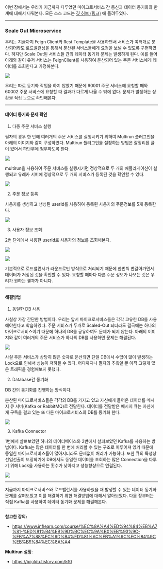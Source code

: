 이번 장에서는 우리가 지금까지 다루었던 마이크로서비스 간 통신과 데이터 동기화의 한계에 대해서 다뤄본다.
모든 소스 코드는 [깃 허브 (링크)](https://github.com/roy-zz/spring-cloud) 에 올려두었다.

---

### Scale Out Microservice

우리는 지금까지 Feign Client와 Rest Template을 사용하면서 서비스가 여러개로 분산되더라도 로드밸런싱을 통해서 분산된 서비스들에게 요청을 보낼 수 있도록 구현하였다.
하지만 Scale Out된 서비스들 간의 데이터 동기화 문제는 발생하게 된다.
예를 들어 아래와 같이 유저 서비스는 FeignClient를 사용하여 분산되어 있는 주문 서비스에게 데이터를 조회한다고 가정해본다.

![](image/not-sync-scaled-out-orders.png)

우리는 따로 동기화 작업을 하지 않았기 때문에 60001 주문 서비스에 요청할 때와 60002 주문 서비스에 요청할 때 결과가 다르게 나올 수 밖에 없다.
문제가 발생하는 상황을 직접 눈으로 확인해본다.

---

#### 데이터 동기화 문제 확인

1. 다중 주문 서비스 실행

필자의 경우 한 번에 여러개의 주문 서비스를 실행시키기 위하여 Multirun 플러그인을 아래의 이미지와 같이 구성하였다.
Multirun 플러그인을 설정하는 방법은 잘정리된 글이 있어서 하단부에 첨부하도록 한다.

![](image/multirun-settings.png)

multirun을 사용하여 주문 서비스를 실행시키면 정상적으로 두 개의 애플리케이션이 실행되고 유레카 서버에 정상적으로 두 개의 서비스가 등록된 것을 확인할 수 있다.

![](image/register-multi-order-service-discovery.png)

2. 주문 정보 등록

사용자를 생성하고 생성된 userId를 사용하여 등록된 사용자의 주문정보를 5개 등록한다.

![](image/save-orders.png)

3. 사용자 정보 조회

2번 단계에서 사용한 userId로 사용자의 정보를 조회해본다.

![](image/get-orders-1.png)

![](image/get-orders-2.png)

기본적으로 로드밸런서가 라운드로빈 방식으로 처리되기 때문에 한번씩 번갈아가면서 데이터가 저장된 것을 확인할 수 있다.
요청할 때마다 다른 주문 정보가 나오는 것은 우리가 원하는 결과가 아니다.

---

#### 해결방법

1. 동일한 DB 사용

사실상 가장 간단한 방법이다.
우리는 앞서 마이크로서비스들은 각각 고유한 DB를 사용해야한다고 학습하였다.
주문 서비스가 두개로 Scaled-Out 되더라도 결국에는 하나의 마이크로서비스이기 때문에 하나의 DB를 공유하여도 문제가 되지 않는다.
아래의 이미지와 같이 여러개의 주문 서비스가 하나의 DB를 사용하면 문제는 해결된다.

![](image/share-unique-db.png)

사실 주문 서비스가 상당히 많은 숫자로 분산되면 단일 DB에서 수없이 많이 발생하는 Lock으로 인해서 성능이 저하될 수 있다.
어디까지나 필자의 추측일 뿐 아직 그렇게 많은 트래픽을 경험해보지 못했다.

2. Database간 동기화

DB 간의 동기화를 진행하는 방식이다.

분산된 마이크로서비스들은 각각의 DB를 가지고 있고 자신에게 들어온 데이터를 메시지 큐 서버(Kafka or RabbitMQ)로 전달한다.
데이터를 전달받은 메시지 큐는 자신에게 구독을 걸고 있는 또 다른 마이크로서비스의 DB를 동기화 한다.

![](image/sync-with-databases.png)

3. Kafka Connector

1번에서 살펴보았던 하나의 데이터베이스와 2번에서 살펴보았던 Kafka를 사용하는 방법이다.
Kafka는 많은 데이터를 한 번에 처리할 수 있는 구조로 이루어져 있기 때문에 동일한 마이크로서비스들이 많아지더라도 문제없이 처리가 가능하다.
또한 큐의 특성상 선입선출이 보장되기에 DB에서도 동일한 데이터를 조회하는 많은 Connection을 다루기 위해 Lock을 사용하는 횟수가 낮아지고 성능향상으로 연결된다.

![](image/kafka-with-unique-database.png)

---

지금까지 마이크로서비스와 로드밸런서를 사용하였을 때 발생할 수 있는 데이터 동기화 문제를 살펴보았고 이를 해결하기 위한 해결방법에 대해서 알아보았다.
다음 장부터는 직접 Kafka를 사용하여 데이터 동기화 문제를 해결해본다.

---

**참고한 강의:**

- https://www.inflearn.com/course/%EC%8A%A4%ED%94%84%EB%A7%81-%ED%81%B4%EB%9D%BC%EC%9A%B0%EB%93%9C-%EB%A7%88%EC%9D%B4%ED%81%AC%EB%A1%9C%EC%84%9C%EB%B9%84%EC%8A%A4

**Multirun 설정**: 

- https://jojoldu.tistory.com/510